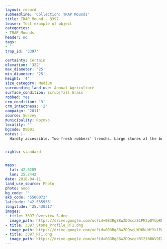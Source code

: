 ```yaml
---
layout: record
subheadline: 'Collection: TRAP Mounds'
title: TRAP Mound - 3397
teaser: Test example of object
categories:
- TRAP Mounds
header: no
tags:
- ''
trap_id: '3397'

certainty: Certain
elevation: '322'
max_diameter: '25'
min_diameter: '25'
height: '4'
size_category: Medium
surrounding_land_use: Annual Agriculture
surface_condition: Scrub|Tall Grass
robbed: Yes
crm_condition: '3'
crm_intactness: '2'
campaign: '2011'
source: Survey
municipality: Rozovo
locality: ''
bgcode: DS001
notes: |-
  Hardly accessible. Two fresh robbers' trenchs. Large stones at the bottom (probably from the chamber).


rights: standard


maps:
  lat: 42.6285
  lon: 25.2442
date: 2018-04-11
land_use_source: Photo
photo: Good
bg_code: ''
akb_code: '5500072'
latitude: '42.555956'
longitude: '25.430317'
images:
- title: 3397_Overview_S.dng
  image_path: https://drive.google.com/uc?id=0B3Rg88wZDQscaS1PM2pOYUpRbnM
- title: 3397_Stone_Profile_RT1.dng
  image_path: https://drive.google.com/uc?id=0B3Rg88wZDQscLWJ6NUdfYk1PcG8
- title: 3397_RT1.dng
  image_path: https://drive.google.com/uc?id=0B3Rg88wZDQscekRYZ1hBWV9EZGs
---
```

